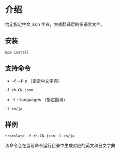# 介绍

给定指定中文 json 字典，生成翻译后的多语言文件。

## 安装

```shell
npm install
```

## 支持命令

- -f --file （指定中文字典）

```shell
-f zh-CN.json
```

- -l --languages （指定翻译）

```shell
-l en/ja
```

## 样例

```shell
translate -f zh-CN.json -l en/ja
```

该命令会在当前命令运行目录中生成对应的英文和日文字典
